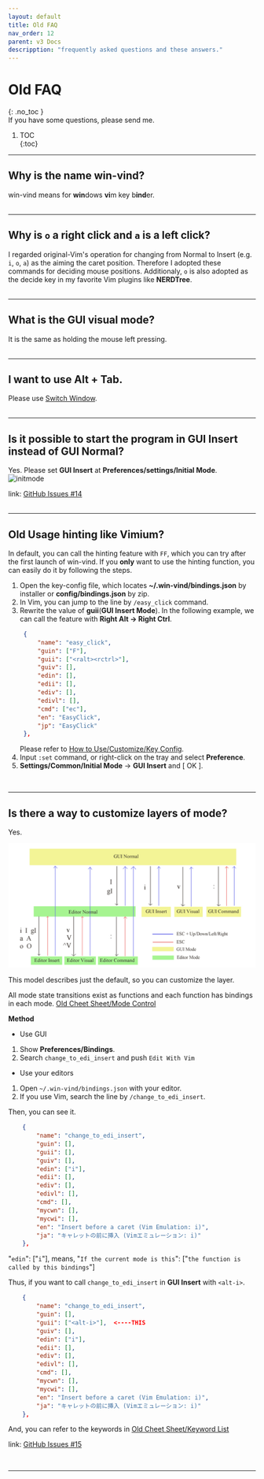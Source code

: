 ```yaml
---
layout: default
title: Old FAQ
nav_order: 12
parent: v3 Docs
descripption: "frequently asked questions and these answers."
---
```

# Old FAQ
{: .no_toc }  
If you have some questions, please send me.

1. TOC  
{:toc}  

<hr>

## Why is the name win-vind?  
win-vind means for **win**dows **vi**m key b**ind**er.  
<br>
<hr>

## Why is `o` a right click and `a` is a left click?  
I regarded original-Vim's operation for changing from Normal to Insert (e.g. `i`, `o`, `a`) as the aiming the caret position. Therefore I adopted these commands for deciding mouse positions. Additionaly, `o` is also adopted as the decide key in my favorite Vim plugins like **NERDTree**.  
<br>
<hr> 

## What is the GUI visual mode?  
It is the same as holding the mouse left pressing.  
<br>
<hr> 

## I want to use **Alt** + **Tab**.
Please use <a href="https://pit-ray.github.io/win-vind/cheat_sheet/window_ctrl/#switch-window">Switch Window</a>.  
<br>
<hr> 

## Is it possible to start the program in GUI Insert instead of GUI Normal?  
Yes. Please set **GUI Insert** at **Preferences/settings/Initial Mode**.  
![initmode](https://user-images.githubusercontent.com/42631247/113421839-b443f800-9406-11eb-9c32-df9f4dfd66f8.jpg)

link: <a href="https://github.com/pit-ray/win-vind/issues/14">GitHub Issues #14</a>  
<br>
<hr> 

## Old Usage hinting like Vimium?  
In default, you can call the hinting feature with `FF`, which you can try after the first launch of win-vind. If you **only** want to use the hinting function, you can easily do it by following the steps.  

1. Open the key-config file, which locates **~/.win-vind/bindings.json** by installer or **config/bindings.json** by zip.  
1. In Vim, you can jump to the line by `/easy_click` command.  
1. Rewrite the value of **guii**(**GUI Insert Mode**).  In the following example, we can call the feature with **Right Alt -> Right Ctrl**.  <br>  
   ```json
    {
        "name": "easy_click",
        "guin": ["F"],
        "guii": ["<ralt><rctrl>"],
        "guiv": [],
        "edin": [],
        "edii": [],
        "ediv": [],
        "edivl": [],
        "cmd": ["ec"],
        "en": "EasyClick",
        "jp": "EasyClick"
    },
   ```
   Please refer to <a href="https://pit-ray.github.io/win-vind/how_to_use/#key-config">How to Use/Customize/Key Config</a>.  
1. Input `:set` command, or right-click on the tray and select **Preference**.  
1. **Settings/Common/Initial Mode** -> **GUI Insert** and [   OK   ].

<br>
<hr> 

## Is there a way to customize layers of mode?
Yes.

<img src="https://github.com/pit-ray/pit-ray.github.io/raw/master/win-vind/imgs/mode_overview_2.jpg?raw=true" />

This model describes just the default, so you can customize the layer.

All mode state transitions exist as functions and each function has bindings in each mode. <a href="https://pit-ray.github.io/win-vind/cheat_sheet/mode_ctrl/">Old Cheet Sheet/Mode Control</a>

**Method**
- Use GUI
1. Show **Preferences/Bindings**.
1. Search `change_to_edi_insert` and push `Edit With Vim`

- Use your editors
1. Open `~/.win-vind/bindings.json` with your editor.
1. If you use Vim, search the line by `/change_to_edi_insert`.

Then, you can see it.
```json
    {
        "name": "change_to_edi_insert",
        "guin": [],
        "guii": [],
        "guiv": [],
        "edin": ["i"],
        "edii": [],
        "ediv": [],
        "edivl": [],
        "cmd": [],
        "mycwn": [],
        "mycwi": [],
        "en": "Insert before a caret (Vim Emulation: i)",
        "ja": "キャレットの前に挿入 (Vimエミュレーション: i)"
    },
```

"`edin`": ["`i`"], means,
"`If the current mode is this`": ["`the function is called by this bindings`"]

Thus, if you want to call `change_to_edi_insert` in **GUI Insert** with `<alt-i>`.
```json
    {
        "name": "change_to_edi_insert",
        "guin": [],
        "guii": ["<alt-i>"],  <----THIS
        "guiv": [],
        "edin": ["i"],
        "edii": [],
        "ediv": [],
        "edivl": [],
        "cmd": [],
        "mycwn": [],
        "mycwi": [],
        "en": "Insert before a caret (Vim Emulation: i)",
        "ja": "キャレットの前に挿入 (Vimエミュレーション: i)"
    },
```

And, you can refer to the keywords in <a href="https://pit-ray.github.io/win-vind/cheat_sheet/keyword_lists/">Old Cheet Sheet/Keyword List</a>

link: <a href="https://github.com/pit-ray/win-vind/issues/15">GitHub Issues #15</a>  

<br>
<hr> 
